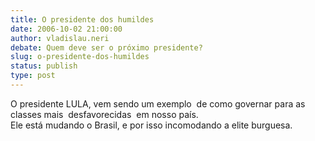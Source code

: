 ```yaml
---
title: O presidente dos humildes
date: 2006-10-02 21:00:00
author: vladislau.neri
debate: Quem deve ser o próximo presidente?
slug: o-presidente-dos-humildes
status: publish 
type: post
---
```


O presidente LULA, vem sendo um exemplo  de como governar para as classes mais  desfavorecidas  em nosso país.  
Ele está mudando o Brasil, e por isso incomodando a elite burguesa.

